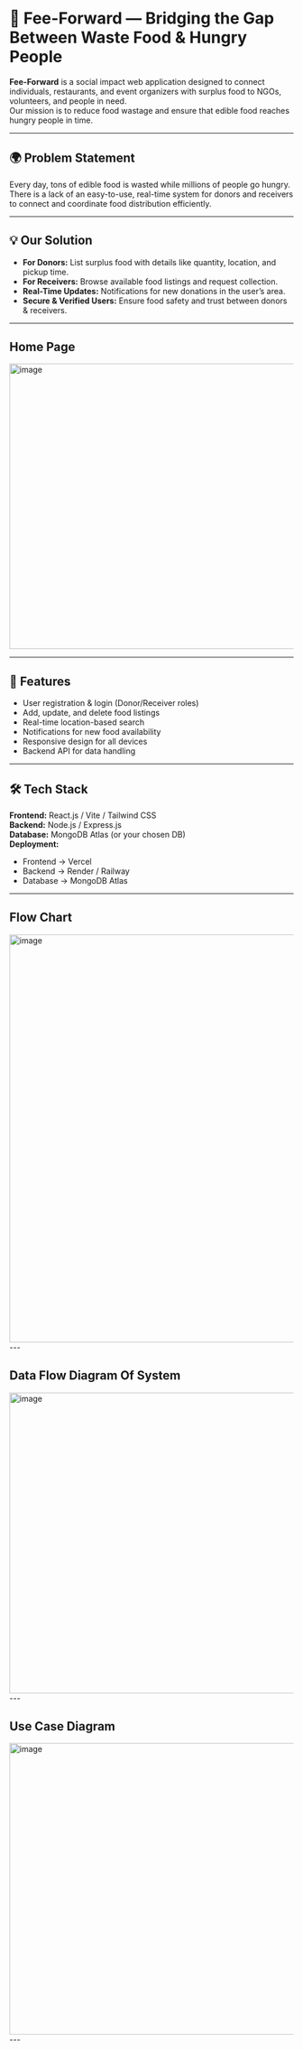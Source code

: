 # 🍲 Fee-Forward — Bridging the Gap Between Waste Food & Hungry People

**Fee-Forward** is a social impact web application designed to connect individuals, restaurants, and event organizers with surplus food to NGOs, volunteers, and people in need.  
Our mission is to reduce food wastage and ensure that edible food reaches hungry people in time.

---

## 🌍 Problem Statement
Every day, tons of edible food is wasted while millions of people go hungry.  
There is a lack of an easy-to-use, real-time system for donors and receivers to connect and coordinate food distribution efficiently.

---

## 💡 Our Solution
- **For Donors:** List surplus food with details like quantity, location, and pickup time.
- **For Receivers:** Browse available food listings and request collection.
- **Real-Time Updates:** Notifications for new donations in the user’s area.
- **Secure & Verified Users:** Ensure food safety and trust between donors & receivers.
---
## Home Page

<img width="1041" height="506" alt="image" src="https://github.com/user-attachments/assets/a6362d80-c696-4aae-a301-0d954b4de334" />

---

## 📌 Features
- User registration & login (Donor/Receiver roles)
- Add, update, and delete food listings
- Real-time location-based search
- Notifications for new food availability
- Responsive design for all devices
- Backend API for data handling

---

## 🛠 Tech Stack
**Frontend:** React.js / Vite / Tailwind CSS  
**Backend:** Node.js / Express.js  
**Database:** MongoDB Atlas (or your chosen DB)  
**Deployment:**  
- Frontend → Vercel  
- Backend → Render / Railway  
- Database → MongoDB Atlas  

---
## Flow Chart 
<img width="717" height="723" alt="image" src="https://github.com/user-attachments/assets/6b83d0e4-84b7-4a19-8cfa-6cb53c60cf14" />
---

## Data Flow Diagram Of System 
<img width="1134" height="533" alt="image" src="https://github.com/user-attachments/assets/420015d3-0e1d-445c-9dec-ff1e427d2346" />
---

## Use Case Diagram 
<img width="798" height="517" alt="image" src="https://github.com/user-attachments/assets/757d5346-faf6-424a-9608-243ca9c1a7a2" />
---





